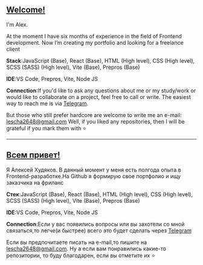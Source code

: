 
## [Welcome!](https://github.com/kto-to26)


I'm Alex.

At the moment I have six months of experience in the field of Frontend development. Now I’m creating my portfolio and looking for a freelance client

**Stack**:JavaScript (Base), React (Base), HTML (High level), CSS (High level), SCSS (SASS) (High level), Vite (Base), Prepros (Base)

**IDE**:VS Code, Prepros, Vite, Node JS

**Connection**:If you'd like to ask any questions about me or my study/work or would like to collaborate on a project, feel free to call or write. The easiest way to reach me is via [Telegram](https://t.me/kto_to_Frontend).

But those who still prefer hardcore are welcome to write me an e-mail: lescha2648@gmail.com
Well, if you liked any repositories, then I will be grateful if you mark them with ⭐️

---

## [Всем привет!](https://github.com/kto-to26)

Я Алексей Худяков. В данный момент у меня есть полгода опыта в Frontend-разработке.На Github я формирую свое портфолио и ищу заказчика на фриланс

**Стек**:JavaScript (Base), React (Base), HTML (High level), CSS (High level), SCSS (SASS) (High level), Vite (Base), Prepros (Base)

**IDE**:VS Code, Prepros, Vite, Node JS

**Connection**:Если у вас появились вопросы или вы захотели со мной связаться,то легче(и быстрее) всего это будет сделать через [Telegram](https://t.me/kto_to_Frontend)

Если вы предпочитаете писать на e-mail,то пишите на lescha2648@gmail.com. Ну а если вам понравились какие-то репозитории, то буду благодарен, если вы отметите их ⭐️
